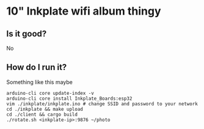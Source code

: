 # 10" Inkplate wifi album thingy

## Is it good?

No

## How do I run it?

Something like this maybe

```
arduino-cli core update-index -v
arduino-cli core install Inkplate_Boards:esp32
vim ./inkplate/inkplate.ino # change SSID and password to your network
cd ./inkplate && make upload
cd ./client && cargo build
./rotate.sh <inkplate-ip>:9876 ~/photo
```
